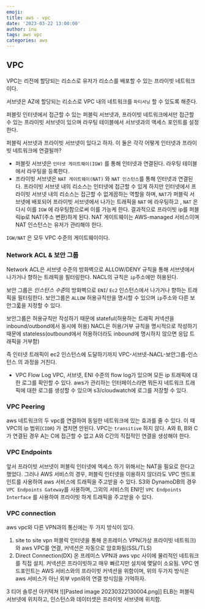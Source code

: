 ```yaml
---
emoji:
title: aws - vpc
date: '2023-03-22 13:00:00'
author: inu
tags: aws vpc
categories: aws
---
```


## VPC

VPC는 리전에 할당되는 리소스로 유저가 리소스를 배포할 수 있는 프라이빗 네트워크이다.

서브넷은 AZ에 할당되는 리소스로 VPC 내의 네트워크를 `파티셔닝` 할 수 있도록 해준다.

퍼블릿 인터넷에서 접근할 수 있는 퍼블릭 서브넷과, 프라이빗 네트워크에서만 접근할 수 있는 프라이빗 서브넷이 있으며 라우팅 테이블에서 서브넷과의 액세스 포인트를 설정한다.

퍼블릭 서브넷과 프라이빗 서브넷이 있다고 하자. 이 둘은 각각 어떻게 인터넷과 프라이빗 네트워크에 연결될까?

- 퍼블릿 서브넷은 `인터넷 게이트웨이(IGW)` 를 통해 인터넷과 연결된다. 라우팅 테이블에서 라우팅을 등록한다.
- 프라이빗 서브넷은 `NAT 게이트웨이(NAT)` 와 `NAT 인스턴스`를 통해 인터넷과 연결된다. 프라이빗 서브넷 내의 리소스는 인터넷에 접근할 수 있게 하지만 인터넷에서 프라이빗 서브넷 내의 리소스는 접근할 수 없게끔하는 역할을 하며, `NAT`가 퍼블릭 서브넷에 배포되어 프라이빗 서브넷에서 나가는 트래픽을 `NAT` 에 라우팅하고 , `NAT` 은 다시 이를 `IGW` 에 라우팅함으로써 이를 가능케 한다. 결과적으로 프라이빗 ip를 퍼블릭ip로 NAT(주소 변환)하게 된다. NAT 게이트웨이는 AWS-managed 서비스이며 NAT 인스턴스는 유저가 관리해야 한다.

`IGW/NAT` 은 모두 VPC 수준의 게이트웨이이다.

### Network ACL & 보안 그룹

Network ACL은 서브넷 수준의 방화벽으로 ALLOW/DENY 규칙을 통해 서브넷에서 나가거나 향하는 트래픽을 필터링한다. NACL의 규칙은 `ip`주소에만 허용된다.

보안 그룹은 *인스턴스 수준*의 방화벽으로 `ENI`/ `Ec2` 인스턴스에서 나가거나 향하는 트래픽을 필터링한다. 보안그룹은 `ALLOW` 허용규칙만을 명시할 수 있으며 `ip`주소와 다른 보안그룳을 지정할 수 있다.

보안그룹은 허용규칙만 작성하기 때문에 stateful(허용하는 트래픽 커넥션을 inbound/outbond에서 동시에 허용) NACL은 허용/거부 규칙을 명시적으로 작성하기 때문에 stateless(outbound에서 허용하더라도 inbound에 명시하지 않으면 응답 트래픽을 거부함)

즉 인터넷 트래픽이 ec2 인스턴스에 도달하기까지 VPC-서브넷-NACL-보안그룹-인스턴스 의 과정을 거친다.

- VPC Flow Log
  VPC, 서브넷, ENI 수준의 flow log가 있으며 모든 ip 트래픽에 대한 로그를 확인할 수 있다. aws가 관리하는 인터페이스라면 뭐든지 네트워크 트래픽에 대한 로그를 생성할 수 있으며 s3/cloudwatch에 로그를 저장할 수 있다.

### VPC Peering

aws 네트워크의 두 vpc를 연결하여 동일한 네트워크에 있는 효과를 줄 수 있다. 이 때 VPC의 ip 범위(`CIDR`) 가 겹치면 안된다. VPC는 `transitive` 하지 않다. A와 B, B와 C가 연결된 경우 A는 C에 접근할 수 없고 A와 C간의 직접적인 연결을 생성해야 한다.

### VPC Endpoints

앞서 프라이빗 서브넷이 퍼블릭 인터넷에 엑세스 하기 위해서는 NAT을 필요로 한다고 했었다. 그러나 AWS 서비스의 경우, 퍼블릭 인터넷을 이용하지 않더라도 VPC 엔드포인트를 사용하여 aws 서비스에 트래픽을 주고받을 수 있다. S3와 DynamoDB의 경우 `VPC Endpoints Gateway`를 사용하며, 그외의 서비스의 ENI인 `VPC Endpoints Interface`  를 사용하여 프라이빗 하게 트래픽을 주고받을 수 있다.

### VPC connection


aws vpc와 다른 VPN과의 통신에는 두 가지 방식이 있다.
1. site to site vpn
   퍼블릭 인터넷을 통해 온프레미스 VPN(가상 프라이빗 네트워크)와 aws VPC를 연결, 커넥션은 자동으로 암호화됨(SSL/TLS)
2. Direct Connection(DX)
   온 프레미스 VPN과 aws vpc 사이에 물리적인 네트워크를 직접 설치. 커넥션은 프라이빗하고 매우 빠르지만 설치에 몇달이 소요됨.
   VPC 엔드포인트는 AWS 서비스와의 프라이빗 커넥션을 위함이며, 위의 두가지 방식은 aws 서비스가 아닌 외부 vpn와의 연결 방식임을 기억하자.

3 티어 솔루션 아키텍쳐
![[Pasted image 20230322130004.png]]
ELB는 퍼블릭 서브넷에 위치하고, 인스턴스와 데이터셋은 프라이빗 서브넷에 위치함.


```toc
```